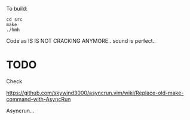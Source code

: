 To build:

```
cd src
make
./hmh
```

Code as IS IS NOT CRACKING ANYMORE.. sound is perfect.. 

# TODO

Check

https://github.com/skywind3000/asyncrun.vim/wiki/Replace-old-make-command-with-AsyncRun

Asyncrun...
